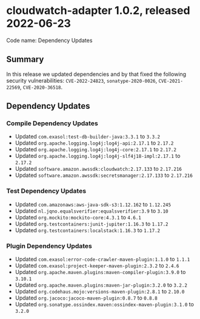 # cloudwatch-adapter 1.0.2, released 2022-06-23

Code name: Dependency Updates

## Summary

In this release we updated dependencies and by that fixed the following security vulnerabilities: `CVE-2022-24823`, `sonatype-2020-0026`, `CVE-2021-22569`, `CVE-2020-36518`.

## Dependency Updates

### Compile Dependency Updates

* Updated `com.exasol:test-db-builder-java:3.3.1` to `3.3.2`
* Updated `org.apache.logging.log4j:log4j-api:2.17.1` to `2.17.2`
* Updated `org.apache.logging.log4j:log4j-core:2.17.1` to `2.17.2`
* Updated `org.apache.logging.log4j:log4j-slf4j18-impl:2.17.1` to `2.17.2`
* Updated `software.amazon.awssdk:cloudwatch:2.17.133` to `2.17.216`
* Updated `software.amazon.awssdk:secretsmanager:2.17.133` to `2.17.216`

### Test Dependency Updates

* Updated `com.amazonaws:aws-java-sdk-s3:1.12.162` to `1.12.245`
* Updated `nl.jqno.equalsverifier:equalsverifier:3.9` to `3.10`
* Updated `org.mockito:mockito-core:4.3.1` to `4.6.1`
* Updated `org.testcontainers:junit-jupiter:1.16.3` to `1.17.2`
* Updated `org.testcontainers:localstack:1.16.3` to `1.17.2`

### Plugin Dependency Updates

* Updated `com.exasol:error-code-crawler-maven-plugin:1.1.0` to `1.1.1`
* Updated `com.exasol:project-keeper-maven-plugin:2.3.2` to `2.4.6`
* Updated `org.apache.maven.plugins:maven-compiler-plugin:3.9.0` to `3.10.1`
* Updated `org.apache.maven.plugins:maven-jar-plugin:3.2.0` to `3.2.2`
* Updated `org.codehaus.mojo:versions-maven-plugin:2.8.1` to `2.10.0`
* Updated `org.jacoco:jacoco-maven-plugin:0.8.7` to `0.8.8`
* Updated `org.sonatype.ossindex.maven:ossindex-maven-plugin:3.1.0` to `3.2.0`
